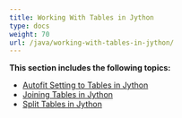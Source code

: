 ```yaml
---
title: Working With Tables in Jython
type: docs
weight: 70
url: /java/working-with-tables-in-jython/
---
```


**This section includes the following topics:**

- [Autofit Setting to Tables in Jython](/words/java/autofit-setting-to-tables-in-jython-html/)
- [Joining Tables in Jython](/words/java/joining-tables-in-jython-html/)
- [Split Tables in Jython](/words/java/split-tables-in-jython-html/)
